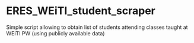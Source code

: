 # ERES_WEiTI_student_scraper
Simple script allowing to obtain list of students attending classes taught at WEiTI PW (using publicly available data)
